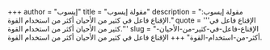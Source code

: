 +++
author = "إيسوب"
title = "مقولة إيسوب"
description = "مقولة إيسوب: الإقناع فاعل في كثير من الأحيان أكثر من استخدام القوة."
quote = '''الإقناع فاعل في كثير من الأحيان أكثر من استخدام القوة.''' 
slug = "الإقناع-فاعل-في-كثير-من-الأحيان-أكثر-من-استخدام-القوة"
+++
الإقناع فاعل في كثير من الأحيان أكثر من استخدام القوة.
